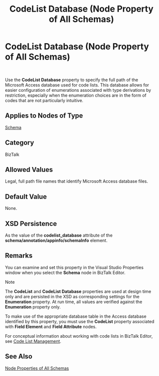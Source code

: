 ﻿---
title: CodeList Database (Node Property of All Schemas)
TOCTitle: CodeList Database (Node Property of All Schemas)
ms:assetid: 424ee8f0-a870-4d7a-95fb-0432089ad9a8
ms:mtpsurl: https://msdn.microsoft.com/en-us/library/Aa559801(v=BTS.80)
ms:contentKeyID: 51527572
ms.date: 08/30/2017
mtps_version: v=BTS.80
---

# CodeList Database (Node Property of All Schemas)

 

Use the **CodeList Database** property to specify the full path of the Microsoft Access database used for code lists. This database allows for easier configuration of enumerations associated with type derivations by restriction, especially when the enumeration choices are in the form of codes that are not particularly intuitive.

## Applies to Nodes of Type

[Schema](schema-node-properties.md)

## Category

BizTalk

## Allowed Values

Legal, full path file names that identify Microsoft Access database files.

## Default Value

None.

## XSD Persistence

As the value of the **codelist\_database** attribute of the **schema/annotation/appinfo/schemaInfo** element.

## Remarks

You can examine and set this property in the Visual Studio Properties window when you select the **Schema** node in BizTalk Editor.


> [!NOTE]
> <P>The <STRONG>CodeList</STRONG> and <STRONG>CodeList Database</STRONG> properties are used at design time only and are persisted in the XSD as corresponding settings for the <STRONG>Enumeration</STRONG> property. At run time, all values are verified against the <STRONG>Enumeration</STRONG> property only.</P>



To make use of the appropriate database table in the Access database identified by this property, you must use the **CodeList** property associated with **Field Element** and **Field Attribute** nodes.

For conceptual information about working with code lists in BizTalk Editor, see [Code List Management](https://msdn.microsoft.com/library/aa577951\(v=bts.80\)).

## See Also

[Node Properties of All Schemas](node-properties-of-all-schemas.md)

